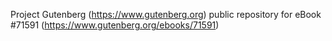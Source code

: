 Project Gutenberg (https://www.gutenberg.org) public repository
for eBook #71591 (https://www.gutenberg.org/ebooks/71591)
